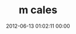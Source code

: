 ---
title: "m cales"
date: 2012-06-13 01:02:11 00:00
permalink: /heylucy
twitter: ""
likes: [822]
id: 971
gravatar: "http://www.gravatar.com/avatar/47f362652e4edd12a416929a2fe83e37"
---